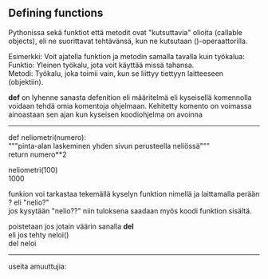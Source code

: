 ## Defining functions ##

Pythonissa sekä funktiot että metodit ovat "kutsuttavia" olioita (callable objects), eli ne suorittavat tehtävänsä, kun ne kutsutaan ()-operaattorilla.  
  
Esimerkki: Voit ajatella funktion ja metodin samalla tavalla kuin työkalua:  
Funktio: Yleinen työkalu, jota voit käyttää missä tahansa.  
Metodi: Työkalu, joka toimii vain, kun se liittyy tiettyyn laitteeseen (objektiin).  




**def** on lyhenne sanasta defenition eli määritelmä  eli kyseisellä komennolla voidaan tehdä omia komentoja ohjelmaan. Kehitetty komento on voimassa ainoastaan sen ajan kun kyseisen koodiohjelma on avoinna
___
def neliometri(numero):  
    """pinta-alan laskeminen yhden sivun perusteella neliössä"""  
    return numero**2  

neliometri(100)  
1000  

funkion voi tarkastaa tekemällä kyselyn funktion nimellä ja laittamalla perään ?
eli "nelio?"  
jos kysytään "nelio??" niin tuloksena saadaan myös koodi funktion sisältä. 

poistetaan jos jotain väärin sanalla **del**  
eli jos tehty neloi()    
del neloi  
___
useita amuuttujia:  



    
    
